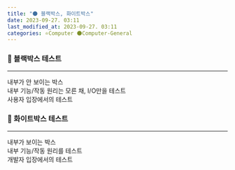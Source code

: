```yaml
---
title: "🌑 블랙박스, 화이트박스"
date: 2023-09-27. 03:11
last_modified_at: 2023-09-27. 03:11
categories: ⭐Computer 🌑Computer-General
---
```


### 💫 블랙박스 테스트

---

내부가 안 보이는 박스  
내부 기능/작동 원리는 모른 채, I/O만을 테스트  
사용자 입장에서의 테스트  

### 💫 화이트박스 테스트

---

내부가 보이는 박스  
내부 기능/작동 원리를 테스트  
개발자 입장에서의 테스트  
